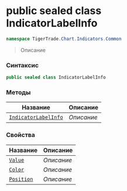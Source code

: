 
# public sealed class IndicatorLabelInfo
```csharp
namespace TigerTrade.Chart.Indicators.Common
```



> Описание

### Синтаксис
```csharp
public sealed class IndicatorLabelInfo
```


### Методы
| Название | Описание |
| --- | --- |
| [`IndicatorLabelInfo`](./IndicatorLabelInfo.cs/Методы/IndicatorLabelInfo.md) | *Описание* |

### Свойства
| Название | Описание |
| --- | --- |
| [`Value`](./IndicatorLabelInfo.cs/Свойства/Value.md) | *Описание* |
| [`Color`](./IndicatorLabelInfo.cs/Свойства/Color.md) | *Описание* |
| [`Position`](./IndicatorLabelInfo.cs/Свойства/Position.md) | *Описание* |



